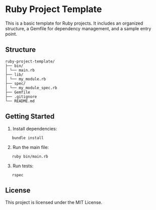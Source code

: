 # Ruby Project Template

This is a basic template for Ruby projects. It includes an organized structure, a Gemfile for dependency management, and a sample entry point.

## Structure
```
ruby-project-template/
├── bin/
│ └── main.rb
├── lib/
│ └── my_module.rb
├── spec/
│ └── my_module_spec.rb
├── Gemfile
├── .gitignore
└── README.md
```
## Getting Started

1. Install dependencies:
```
   bundle install
```
2. Run the main file:
```
   ruby bin/main.rb
```
3. Run tests:

```
   rspec
```
## License

This project is licensed under the MIT License.
